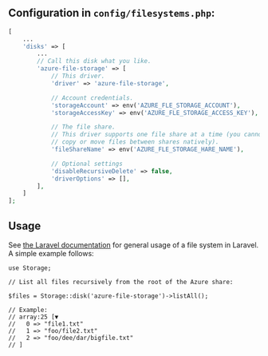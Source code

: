 
## Configuration in `config/filesystems.php`:

```php
[
    ...
    'disks' => [
        ...
        // Call this disk what you like.
        'azure-file-storage' => [
            // This driver.
            'driver' => 'azure-file-storage',

            // Account credentials.
            'storageAccount' => env('AZURE_FLE_STORAGE_ACCOUNT'),
            'storageAccessKey' => env('AZURE_FLE_STORAGE_ACCESS_KEY'),

            // The file share.
            // This driver supports one file share at a time (you cannot
            // copy or move files between shares natively).
            'fileShareName' => env('AZURE_FLE_STORAGE_HARE_NAME'),

            // Optional settings
            'disableRecursiveDelete' => false,
            'driverOptions' => [],
        ],
    ]
];
```

## Usage

See [the Laravel documentation](https://laravel.com/docs/5.5/filesystem)
for general usage of a file system in Laravel.
A simple example follows:

```
use Storage;

// List all files recursively from the root of the Azure share:

$files = Storage::disk('azure-file-storage')->listAll();

// Example:
// array:25 [▼
//   0 => "file1.txt"
//   1 => "foo/file2.txt"
//   2 => "foo/dee/dar/bigfile.txt"
// ]
```

